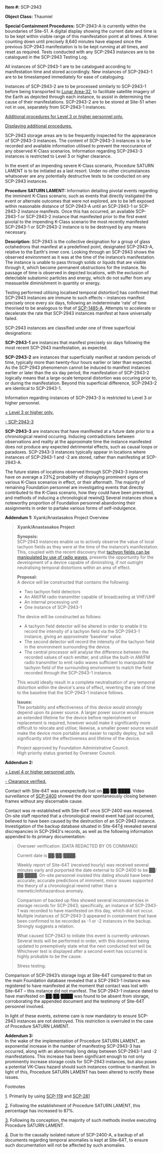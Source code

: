 **Item #:** SCP-2943

**Object Class:** Thaumiel

**Special Containment Procedures:** SCP-2943-A is currently within the boundaries of Site-51. A digital display showing the current date and time is to be kept within visible range of this manifestation point at all times. A timer counting down until precisely 8,640 minutes have elapsed since the previous SCP-2943 manifestation is to be kept running at all times, and reset as required. Tests conducted with any SCP-2943 instances are to be catalogued in the SCP-2943 Testing Log.

All instances of SCP-2943-1 are to be catalogued according to manifestation time and stored accordingly. New instances of SCP-2943-1 are to be timestamped immediately for ease of cataloguing.

Instances of SCP-2943-2 are to be processed similarly to SCP-2943-1 before being transported to [Lunar Area-32](/scp-2493), to facilitate satellite imagery of the Earth as depicted through each instance, to assist in determining the cause of their manifestations. SCP-2943-2 are to be stored at Site-51 when not in use, separately from SCP-2943-1 instances.

[Additional procedures for Level 3 or higher personnel only.](javascript:;)

[Displaying additional procedures.](javascript:;)

SCP-2943 storage areas are to be frequently inspected for the appearance of SCP-2943-3 instances. The content of SCP-2943-3 instances is to be recorded and available information utilised to prevent the reoccurance of any observed K-Class scenarios. Information regarding SCP-2943-3 instances is restricted to Level 3 or higher clearance.

In the event of an impending severe K-Class scenario, Procedure SATURN LAMENT is to be initiated as a last resort. Under no other circumstances whatsoever are any potentially destructive tests to be conducted on any SCP-2943 instances.

**Procedure SATURN LAMENT:** Information detailing pivotal events regarding the imminent K-Class scenario, such as events that directly instigated the event or alternate outcomes that were not explored, are to be left exposed within reasonable distance of SCP-2943-A until an SCP-2943-1 or SCP-2943-2 instance manifests. Once this has occurred, an available SCP-2943-1 or SCP-2943-2 instance that manifested prior to the first event pivotal to the impending K-Class scenario the most recently manifested SCP-2943-1 or SCP-2943-2 instance is to be destroyed by any means necessary.

**Description:** SCP-2943 is the collective designation for a group of glass octahedrons that manifest at a predefined point, designated SCP-2943-A, relative to the Earth's inner core. Looking through an SCP-2943 shows the observed environment as it was at the time of the instance’s manifestation. The instance is unable to pass through solids or liquids that are visible through it, which become permanent obstructions for the instance. No passage of time is observed in depicted locations, with the exclusion of detectable subatomic particles and energy, which do not suffer from any measuarble diminishment in quantity or energy.

Testing performed utilising localised temporal distortion[1](javascript:;) has confirmed that SCP-2943 instances are immune to such effects – instances manifest precisely once every six days, following an indeterminate ‘rate’ of time theorised to be analogous to that of [SCP-1485-A](/scp-1485). Attempts to accelerate or decelerate the rate that SCP-2943 instances manifest at have universally failed.

SCP-2943 instances are classified under one of three superficial designations:

**SCP-2943-1** are instances that manifest precisely six days following the most recent SCP-2943 manifestation, as expected.

**SCP-2943-2** are instances that superficially manifest at random periods of time, typically more than twenty-four hours earlier or later than expected. As the SCP-2943 phenomenon cannot be induced to manifest instances earlier or later than the six day period, the manifestation of SCP-2943-2 logically means that a large-scale temporal distortion was occuring prior to, or during the manifestation. Beyond this superficial difference, SCP-2943-2 are identical to SCP-2943-1.

Information regarding instances of SCP-2943-3 is restricted to Level 3 or higher personnel.

[+ Level 3 or higher only.](javascript:;)

[\- SCP-2943-3](javascript:;)

**SCP-2943-3** are instances that have manifested at a future date prior to a chronological rewind occuring. Inducing contradictions between observations and reality at the approximate time the instance manifested does not produce any expected detrimental effects, such as causal loops or paradoxes. SCP-2943-3 instances typically appear in locations where instances of SCP-2943-1 and -2 are stored, rather than manifesting at SCP-2943-A.

The future states of locations observed through SCP-2943-3 instances have on average a 23%[2](javascript:;) probability of displaying prominent signs of various K-Class scenarios in effect, or their aftermath. The majority of remaining Foundation personnel are investigating events that directly contributed to the K-Class scenario, how they could have been prevented, and methods of inducing a chronological rewind[3](javascript:;) Several instances show a noteworthy proportion of Foundation personnel abandoning their assignments in order to partake various forms of self-indulgence.

**Addendum 1:** Xyank/Anastasakos Project Overview

> **Xyank/Anastasakos Project**
> 
> **Synopsis:**  
> SCP-2943 instances enable us to actively observe the value of local tachyon fields as they were at the time of the instance’s manifestation. This, coupled with the recent discovery that [tachyon fields can be manipulated by use of radio waves](/the-deep-end), presents the opportunity for the development of a device capable of diminishing, if not outright neutralising temporal distortions within an area of effect.
> 
> **Proposal:**  
> A device will be constructed that contains the following:
> 
> *   Two tachyon field detectors
> *   An AM/FM radio transmitter capable of broadcasting at VHF/UHF
> *   An internal processing unit
> *   One instance of SCP-2943-1
> 
> The device will be constructed as follows:
> 
> *   A tachyon field detector will be altered in order to enable it to record the intensity of a tachyon field via the SCP-2943-1 instance, giving an approximate 'baseline' value.
> *   The second detector will record the intensity of the tachyon field in the environment surrounding the device.
> *   The central processor will analyse the difference between the recorded values of each emitter, and utilise the built-in AM/FM radio transmitter to emit radio waves sufficient to manipulate the tachyon field of the surrounding environment to match the field recorded through the SCP-2943-1 instance.
> 
> This would ideally result in a complete neutralisation of any temporal distortion within the device's area of effect, reverting the rate of time to the baseline that the SCP-2943-1 instance follows.
> 
> **Issues:**  
> The portability and effectiveness of this device would strongly depend upon its power source. A larger power source would ensure an extended lifetime for the device before replenishment or replacement is required, however would make it significantly more difficult to relocate and utilise; likewise, a smaller power source would make the device more portable and easier to rapidly deploy, but will significantly stint the effectiveness and lifetime of the device.

> Project approved by Foundation Administrative Council.  
> High priority status granted by Overseer Council.

**Addendum 2:**

[+ Level 4 or higher personnel only.](javascript:;) 

[\- Clearance verified.](javascript:;)

Contact with Site-64T was unexpectedly lost on ██/██/████. Video surveillance of [SCP-2400](/scp-2400) showed the door spontaneously closing between frames without any discernable cause.

Contact was re-established with Site-64T once SCP-2400 was reopened. On-site staff reported that a chronological rewind event had just occurred, believed to have been caused by the destruction of an SCP-2943 instance. Investigation of the backup database situated in Site-64T[4](javascript:;) revealed several discrepancies in SCP-2943's records, as well as the following information appended to its primary documentation:

> Overseer verification: \[DATA REDACTED BY O5 COMMAND\]
> 
> Current date is ██/██/████.
> 
> Weekly report of Site-64T (received hourly) was received several minutes early and purported the date external to SCP-2400 to be ██/██/████. On-site personnel insisted this dating should have been accurate; accurate predictions of imminent, minor issues supported the theory of a chronological rewind rather than a memetic/infohazardous anomaly.
> 
> Comparison of backed up files showed several inconsistencies in storage records for SCP-2943; specifically, an instance of SCP-2943-1 was recorded to have manifested on this day, which did not occur. Multiple instances of SCP-2943-3 appeared in containment that have been confirmed to be recorded as -1 or -2 instances in the backup. Strongly suggests a relation.
> 
> What caused SCP-2943 to initiate this event is currently unknown. Several tests will be performed in order, with this document being updated to preemptively state what the next conducted test will be. Whichever test is displayed after a second event has occurred is highly probable to be the cause.
> 
> Stress testing.

Comparison of SCP-2943’s storage logs at Site-64T compared to that on the main Foundation database revealed that a SCP-2943-1 instance was registered to have manifested at the moment that contact was lost with Site-64T – this instance did not manifest. The SCP-2943-1 instance dated to have manifested on ██/██/████ was found to be absent from storage, corroborating the appended document and the testimony of Site-64T personnel involved.

In light of these events, extreme care is now mandatory to ensure SCP-2943 instances are not destroyed. This restriction is overruled in the case of Procedure SATURN LAMENT.

**Addendum 3:**  
In the wake of the implementation of Procedure SATURN LAMENT, an exponential increase in the number of manifesting SCP-2943-3 has occurred, along with an abnormally long delay between SCP-2943-1 and -2 manifestations. This increase has been significant enough to not only prominently increase storage costs for SCP-2943 instances, but also poses a potential VK-Class hazard should such instances continue to manifest. In light of this, Procedure SATURN LAMENT has been altered to rectify these issues.

Footnotes

[1](javascript:;). Primarily by using [SCP-119](/scp-119) and [SCP-281](/scp-281)

[2](javascript:;). Following the establishment of Procedure SATURN LAMENT, this percentage has increased to 87%.

[3](javascript:;). Following its conception, the majority of such methods involve executing Procedure SATURN LAMENT.

[4](javascript:;). Due to the causally isolated nature of SCP-2400-A, a backup of all documents regarding temporal anomalies is kept at Site-64T, to ensure such documentation will not be affected by such anomalies.